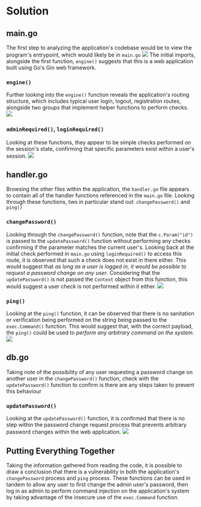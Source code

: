 # Solution

## main.go
The first step to analyzing the application's codebase would be to view the program's entrypoint, which would likely be in `main.go`
![](Documentation-media/67ca2c2451aab2f2ab5612b0c5cefe8915dda819.png)
The initial imports, alongside the first function, `engine()` suggests that this is a web application built using Go's Gin web framework.
### `engine()`
Further looking into the `engine()` function reveals the application's routing structure, which includes typical user login, logout, registration routes, alongside two groups that implement helper functions to perform checks.
![](Documentation-media/4d092081f250b8865d82782b111514e91742857e.png)
### `adminRequired()`, `loginRequired()`
Looking at these functions, they appear to be simple checks performed on the session's state, confirming that specific parameters exist within a user's session.
![](Documentation-media/504962c92084ccaedf19fca0c650255892dcc434.png)
## handler.go
Browsing the other files within the application, the `handler.go` file appears to contain all of the handler functions referenced in the `main.go` file. Looking through these functions, two in particular stand out: `changePassword()` and `ping()`
### `changePassword()`
Looking through the `changePassword()` function, note that the `c.Param("id")` is passed to the `updatePassword()` function without performing any checks confirming if the parameter matches the current user's. Looking back at the initial check performed in `main.go` using `loginRequired()` to access this route, it is observed that such a check does not exist in there either. This would suggest that *as long as a user is logged in, it would be possible to request a password change on any user*. Considering that the `updatePassword()` is not passed the `Context` object from this function, this would suggest a user check is not performed within it either.
![](Documentation-media/18804b5f07da7603cde57d0aa96eca5539dd9139.png)
### `ping()`
Looking at the `ping()` function, it can be observed that there is no sanitation or verification being performed on the string being passed to the `exec.Command()` function. This would suggest that, with the correct payload, the `ping()` could be used to *perform any arbitrary command on the system*.
![](Documentation-media/18aac75160ca9892655caa9976310587455ab5ad.png)
## db.go
Taking note of the possibility of any user requesting a password change on another user in the `changePassword()` function, check with the `updatePassword()` function to confirm is there are any steps taken to prevent this behaviour
### `updatePassword()`
Looking at the `updatePassword()` function, it is confirmed that there is no step within the password change request process that prevents arbitrary password changes within the web application.
![](Documentation-media/cfdea090a463244aec4d59cc0b90041f4a4489d3.png)
## Putting Everything Together
Taking the information gathered from reading the code, it is possible to draw a conclusion that there is a vulnerability in both the application's `changePassword` process and `ping` process. These functions can be used in tandem to allow any user to first change the admin user's password, then log in as admin to perform command injection on the application's system by taking advantage of the insecure use of the `exec.Command` function.
